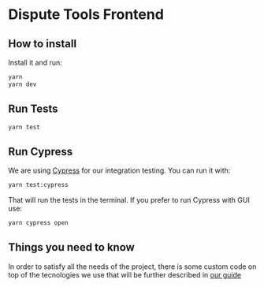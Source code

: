# Dispute Tools Frontend

## How to install

Install it and run:

```bash
yarn
yarn dev
```

## Run Tests

```bash
yarn test
```

## Run Cypress

We are using [Cypress](https://www.cypress.io/) for our integration testing. You can run it with:

```bash
yarn test:cypress
```

That will run the tests in the terminal. If you prefer to run Cypress with GUI use:

```bash
yarn cypress open
```

## Things you need to know

In order to satisfy all the needs of the project, there is some custom code on top of the tecnologies we use that will be further described in [our guide](./docs/GUIDE.md)
